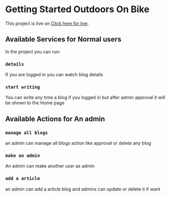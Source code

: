 # Getting Started Outdoors On Bike

This project is live on [Click here for live](https://travel-agency-c8cac.web.app/).

## Available Services for Normal users

In the project you can run:

### `details`

If you are logged in you can watch blog details

### `start writing`

You can write any time a blog if you logged in but after admin approval it will be shown to the Home page


## Available Actions for An admin

### `manage all blogs`

an admin can manage all blogs action like approval or delete any blog 

### `make an admin`

An admin can make another user as admin

### `add a article`

an admin can add a article blog and admins can update or delete it if want 

